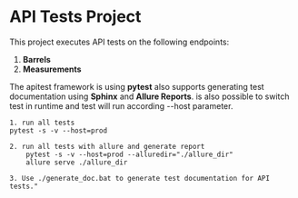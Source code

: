 # API Tests Project

This project executes API tests on the following endpoints:
1. **Barrels**
2. **Measurements**

The apitest framework is using **pytest**
also supports generating test documentation using **Sphinx** and **Allure Reports**.
is also possible to switch test in runtime and test will run according --host
parameter.


    1. run all tests
    pytest -s -v --host=prod

    2. run all tests with allure and generate report
        pytest -s -v --host=prod --alluredir="./allure_dir" 
        allure serve ./allure_dir 
    
    3. Use ./generate_doc.bat to generate test documentation for API tests."
 









